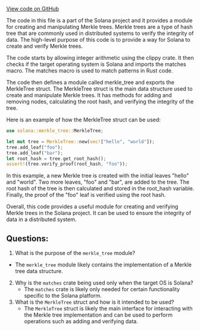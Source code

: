 [View code on GitHub](https://github.com/solana-labs/solana/blob/master/merkle-tree/src/lib.rs)

The code in this file is a part of the Solana project and it provides a module for creating and manipulating Merkle trees. Merkle trees are a type of hash tree that are commonly used in distributed systems to verify the integrity of data. The high-level purpose of this code is to provide a way for Solana to create and verify Merkle trees.

The code starts by allowing integer arithmetic using the clippy crate. It then checks if the target operating system is Solana and imports the matches macro. The matches macro is used to match patterns in Rust code.

The code then defines a module called merkle_tree and exports the MerkleTree struct. The MerkleTree struct is the main data structure used to create and manipulate Merkle trees. It has methods for adding and removing nodes, calculating the root hash, and verifying the integrity of the tree.

Here is an example of how the MerkleTree struct can be used:

```rust
use solana::merkle_tree::MerkleTree;

let mut tree = MerkleTree::new(vec!["hello", "world"]);
tree.add_leaf("foo");
tree.add_leaf("bar");
let root_hash = tree.get_root_hash();
assert!(tree.verify_proof(root_hash, "foo"));
```

In this example, a new Merkle tree is created with the initial leaves "hello" and "world". Two more leaves, "foo" and "bar", are added to the tree. The root hash of the tree is then calculated and stored in the root_hash variable. Finally, the proof of the "foo" leaf is verified using the root hash.

Overall, this code provides a useful module for creating and verifying Merkle trees in the Solana project. It can be used to ensure the integrity of data in a distributed system.
## Questions: 
 1. What is the purpose of the `merkle_tree` module?
   - The `merkle_tree` module likely contains the implementation of a Merkle tree data structure.
2. Why is the `matches` crate being used only when the target OS is Solana?
   - The `matches` crate is likely only needed for certain functionality specific to the Solana platform.
3. What is the `MerkleTree` struct and how is it intended to be used?
   - The `MerkleTree` struct is likely the main interface for interacting with the Merkle tree implementation and can be used to perform operations such as adding and verifying data.